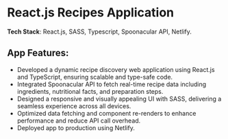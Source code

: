 # React.js Recipes Application

**Tech Stack**: React.js, SASS, Typescript, Spoonacular API, Netlify.

## App Features:

- Developed a dynamic recipe discovery web application using React.js and TypeScript, ensuring scalable and type-safe code.
- Integrated Spoonacular API to fetch real-time recipe data including ingredients, nutritional facts, and preparation steps.
- Designed a responsive and visually appealing UI with SASS, delivering a seamless experience across all devices.
- Optimized data fetching and component re-renders to enhance performance and reduce API call overhead.
- Deployed app to production using Netlify.
